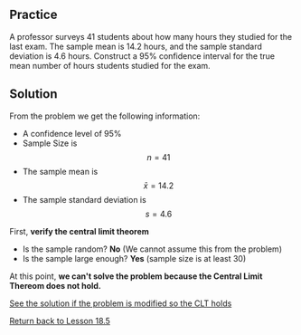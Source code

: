 <head>
<script src="https://polyfill.io/v3/polyfill.min.js?features=es6"></script>
<script id="MathJax-script" async src="https://cdn.jsdelivr.net/npm/mathjax@3/es5/tex-mml-chtml.js"></script>
</head>

## Practice
A professor surveys 41 students about how many hours they studied for the last exam. The sample mean is 14.2 hours, and the sample standard deviation is 4.6 hours. Construct a 95% confidence interval for the true mean number of hours students studied for the exam.

## Solution
From the problem we get the following information:
* A confidence level of 95%
* Sample Size is $$n=41$$
* The sample mean is $$\bar{x} = 14.2$$
* The sample standard deviation is $$s=4.6$$

First, __verify the central limit theorem__
* Is the sample random? __No__ (We cannot assume this from the problem)
* Is the sample large enough? __Yes__ (sample size is at least 30)

At this point, __we can't solve the problem because the Central Limit Thereom does not hold.__

[See the solution if the problem is modified so the CLT holds](18_5_Solution3b.md)

[Return back to Lesson 18.5](../18_5_StudentT.md#practice)